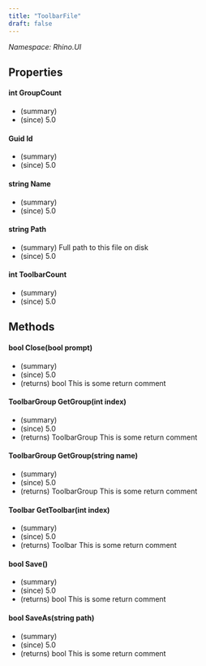 ```yaml
---
title: "ToolbarFile"
draft: false
---
```


*Namespace: Rhino.UI*
## Properties
#### int GroupCount
- (summary) 
- (since) 5.0
#### Guid Id
- (summary) 
- (since) 5.0
#### string Name
- (summary) 
- (since) 5.0
#### string Path
- (summary) Full path to this file on disk
- (since) 5.0
#### int ToolbarCount
- (summary) 
- (since) 5.0
## Methods
#### bool Close(bool prompt)
- (summary) 
- (since) 5.0
- (returns) bool This is some return comment
#### ToolbarGroup GetGroup(int index)
- (summary) 
- (since) 5.0
- (returns) ToolbarGroup This is some return comment
#### ToolbarGroup GetGroup(string name)
- (summary) 
- (since) 5.0
- (returns) ToolbarGroup This is some return comment
#### Toolbar GetToolbar(int index)
- (summary) 
- (since) 5.0
- (returns) Toolbar This is some return comment
#### bool Save()
- (summary) 
- (since) 5.0
- (returns) bool This is some return comment
#### bool SaveAs(string path)
- (summary) 
- (since) 5.0
- (returns) bool This is some return comment
